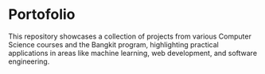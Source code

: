# Portofolio
This repository showcases a collection of projects from various Computer Science courses and the Bangkit program, highlighting practical applications in areas like machine learning, web development, and software engineering.

